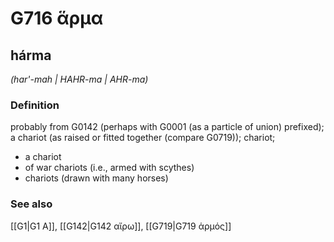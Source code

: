 # G716 ἅρμα

## hárma

_(har'-mah | HAHR-ma | AHR-ma)_

### Definition

probably from G0142 (perhaps with G0001 (as a particle of union) prefixed); a chariot (as raised or fitted together (compare G0719)); chariot; 

- a chariot
- of war chariots (i.e., armed with scythes)
- chariots (drawn with many horses)

### See also

[[G1|G1 Α]], [[G142|G142 αἴρω]], [[G719|G719 ἁρμός]]
